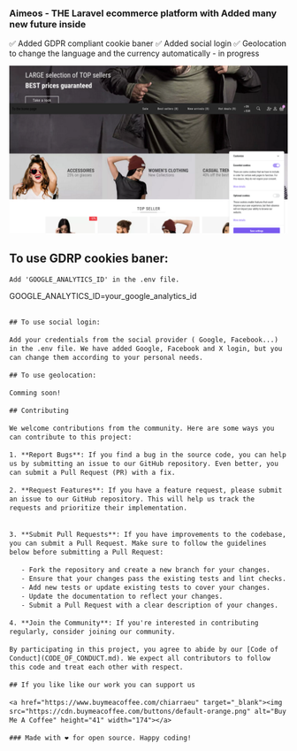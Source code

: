  ### Aimeos - THE Laravel ecommerce platform with Added many new future inside

 

✅ Added GDPR compliant cookie baner
✅ Added social login
✅ Geolocation to change the language and the currency automatically - in progress 


![Aimeos Cookie](https://github.com/chiarraeu/source/blob/main/aimeoscookie.png?raw=true "Aimeos Cookie")

## To use GDRP cookies baner:

```
Add 'GOOGLE_ANALYTICS_ID' in the .env file.

```
GOOGLE_ANALYTICS_ID=your_google_analytics_id
```

## To use social login:

Add your credentials from the social provider ( Google, Facebook...) in the .env file. We have added Google, Facebook and X login, but you can change them according to your personal needs. 

## To use geolocation:

Comming soon! 

## Contributing

We welcome contributions from the community. Here are some ways you can contribute to this project:

1. **Report Bugs**: If you find a bug in the source code, you can help us by submitting an issue to our GitHub repository. Even better, you can submit a Pull Request (PR) with a fix.

2. **Request Features**: If you have a feature request, please submit an issue to our GitHub repository. This will help us track the requests and prioritize their implementation.


3. **Submit Pull Requests**: If you have improvements to the codebase, you can submit a Pull Request. Make sure to follow the guidelines below before submitting a Pull Request:

   - Fork the repository and create a new branch for your changes.
   - Ensure that your changes pass the existing tests and lint checks.
   - Add new tests or update existing tests to cover your changes.
   - Update the documentation to reflect your changes.
   - Submit a Pull Request with a clear description of your changes.

4. **Join the Community**: If you're interested in contributing regularly, consider joining our community. 

By participating in this project, you agree to abide by our [Code of Conduct](CODE_OF_CONDUCT.md). We expect all contributors to follow this code and treat each other with respect.

## If you like like our work you can support us

<a href="https://www.buymeacoffee.com/chiarraeu" target="_blank"><img src="https://cdn.buymeacoffee.com/buttons/default-orange.png" alt="Buy Me A Coffee" height="41" width="174"></a> 

### Made with ❤️ for open source. Happy coding! 
